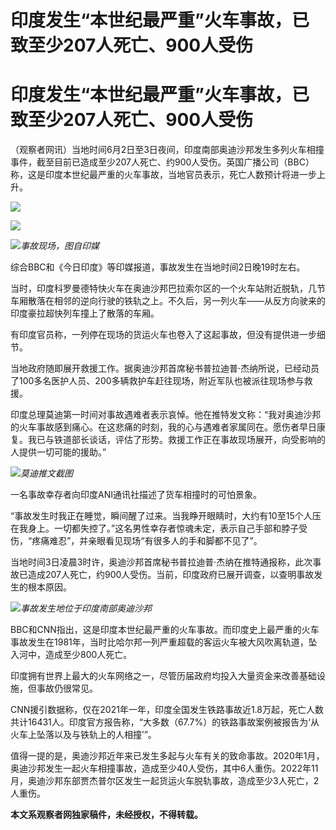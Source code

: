# 印度发生“本世纪最严重”火车事故，已致至少207人死亡、900人受伤

# 印度发生“本世纪最严重”火车事故，已致至少207人死亡、900人受伤

（观察者网讯）当地时间6月2日至3日夜间，印度南部奥迪沙邦发生多列火车相撞事件，截至目前已造成至少207人死亡、约900人受伤。英国广播公司（BBC）称，这是印度本世纪最严重的火车事故，当地官员表示，死亡人数预计将进一步上升。

![](https://inews.gtimg.com/newsapp_bt/0/15802791758/1000)

![](https://inews.gtimg.com/newsapp_bt/0/15802791760/1000)

![](https://inews.gtimg.com/newsapp_bt/0/15802791762/1000)_事故现场，图自印媒_

综合BBC和《今日印度》等印媒报道，事故发生在当地时间2日晚19时左右。

当时，印度科罗曼德特快火车在奥迪沙邦巴拉索尔区的一个火车站附近脱轨，几节车厢散落在相邻的逆向行驶的铁轨之上。不久后，另一列火车——从反方向驶来的印度豪拉超快列车撞上了散落的车厢。

有印度官员称，一列停在现场的货运火车也卷入了这起事故，但没有提供进一步细节。

当地政府随即展开救援工作。据奥迪沙邦首席秘书普拉迪普·杰纳所说，已经动员了100多名医护人员、200多辆救护车赶往现场，附近军队也被派往现场参与救援。

印度总理莫迪第一时间对事故遇难者表示哀悼。他在推特发文称：“我对奥迪沙邦的火车事故感到痛心。在这悲痛的时刻，我的心与遇难者家属同在。愿伤者早日康复。我已与铁道部长谈话，评估了形势。救援工作正在事故现场展开，向受影响的人提供一切可能的援助。”

![](https://inews.gtimg.com/newsapp_bt/0/15802791763/1000)_莫迪推文截图_

一名事故幸存者向印度ANI通讯社描述了货车相撞时的可怕景象。

“事故发生时我正在睡觉，瞬间醒了过来。当我睁开眼睛时，大约有10至15个人压在我身上。一切都失控了。”这名男性幸存者惊魂未定，表示自己手部和脖子受伤，“疼痛难忍”，并亲眼看见现场“有很多人的手和脚都不见了”。

当地时间3日凌晨3时许，奥迪沙邦首席秘书普拉迪普·杰纳在推特通报称，此次事故已造成207人死亡，约900人受伤。当前，印度政府已展开调查，以查明事故发生的根本原因。

![](https://inews.gtimg.com/newsapp_bt/0/15802791765/1000)_事故发生地位于印度南部奥迪沙邦_

BBC和CNN指出，这是印度本世纪最严重的火车事故。而印度史上最严重的火车事故发生在1981年，当时比哈尔邦一列严重超载的客运火车被大风吹离轨道，坠入河中，造成至少800人死亡。

印度拥有世界上最大的火车网络之一，尽管历届政府均投入大量资金来改善基础设施，但事故仍很常见。

CNN援引数据称，仅在2021年一年，印度全国发生铁路事故近1.8万起，死亡人数共计16431人。印度官方报告称，“大多数（67.7%）的铁路事故案例被报告为‘从火车上坠落以及与铁轨上的人相撞’”。

值得一提的是，奥迪沙邦近年来已发生多起与火车有关的致命事故。2020年1月，奥迪沙邦发生一起火车相撞事故，造成至少40人受伤，其中6人重伤。2022年11月，奥迪沙邦东部贾杰普尔区发生一起货运火车脱轨事故，造成至少3人死亡，2人重伤。

**本文系观察者网独家稿件，未经授权，不得转载。**

